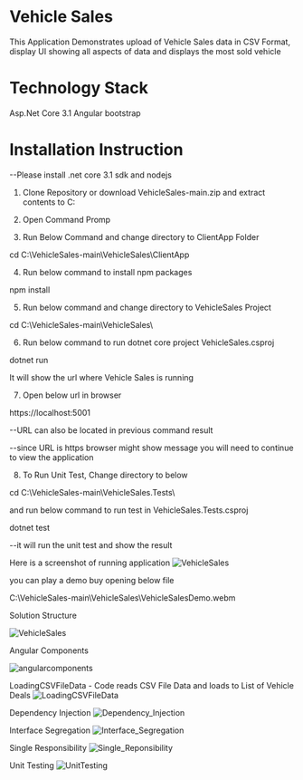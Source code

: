 # Vehicle Sales

This Application Demonstrates upload of Vehicle Sales data in CSV Format, display UI showing all aspects of data and displays the most sold vehicle

# Technology Stack

Asp.Net Core 3.1
Angular
bootstrap

# Installation Instruction

--Please install .net core 3.1 sdk and nodejs

1. Clone Repository or download VehicleSales-main.zip and extract contents to C:

2. Open Command Promp

3. Run Below Command and change directory to ClientApp Folder

cd C:\VehicleSales-main\VehicleSales\ClientApp

4. Run below command to install npm packages

npm install

5. Run below command and change directory to VehicleSales Project

cd C:\VehicleSales-main\VehicleSales\

6. Run below command to run dotnet core project VehicleSales.csproj

dotnet run

It will show the url where Vehicle Sales is running

7. Open below url in browser

https://localhost:5001

--URL can also be located in previous command result

--since URL is https browser might show message you will need to continue to view the application

8. To Run Unit Test, Change directory to below

cd C:\VehicleSales-main\VehicleSales.Tests\

and run below command to run test in VehicleSales.Tests.csproj

dotnet test 

--it will run the unit test and show the result

Here is a screenshot of running application
![VehicleSales](https://github.com/maysh15/VehicleSales/blob/main/Demo/VehicleSales.JPG)

you can play a demo buy opening below file

C:\VehicleSales-main\VehicleSales\VehicleSalesDemo.webm

Solution Structure

![VehicleSales](https://github.com/maysh15/VehicleSales/blob/main/Demo/SolutionStructure.JPG)

Angular Components

![angularcomponents](https://github.com/maysh15/VehicleSales/blob/main/Demo/angularcomponents.JPG)

LoadingCSVFileData - Code reads CSV File Data and loads to List of Vehicle Deals
![LoadingCSVFileData](https://github.com/maysh15/VehicleSales/blob/main/Demo/LoadingCSVFileData.JPG)

Dependency Injection
![Dependency_Injection](https://github.com/maysh15/VehicleSales/blob/main/Demo/Dependency_Injection.JPG)

Interface Segregation
![Interface_Segregation](https://github.com/maysh15/VehicleSales/blob/main/Demo/Interface_Segregation.JPG)

Single Responsibility
![Single_Reponsibility](https://github.com/maysh15/VehicleSales/blob/main/Demo/Single_Reponsibility.JPG)

Unit Testing
![UnitTesting](https://github.com/maysh15/VehicleSales/blob/main/Demo/UnitTesting.JPG)

